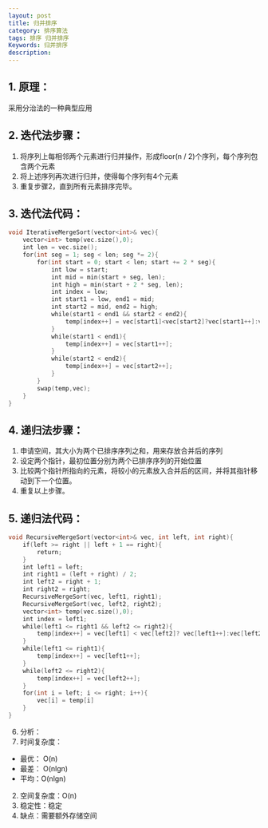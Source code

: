 ```yaml
---
layout: post
title: 归并排序
category: 排序算法
tags: 排序 归并排序
Keywords: 归并排序
description:
---
```

## 1. 原理：
采用分治法的一种典型应用
## 2. 迭代法步骤：
1. 将序列上每相邻两个元素进行归并操作，形成floor(n / 2)个序列，每个序列包含两个元素
2. 将上述序列再次进行归并，使得每个序列有4个元素
3. 重复步骤2，直到所有元素排序完毕。
## 3. 迭代法代码：
``` c++
void IterativeMergeSort(vector<int>& vec){
    vector<int> temp(vec.size(),0);
    int len = vec.size();
    for(int seg = 1; seg < len; seg *= 2){
        for(int start = 0; start < len; start += 2 * seg){
            int low = start;
            int mid = min(start + seg, len);
            int high = min(start + 2 * seg, len);
            int index = low;
            int start1 = low, end1 = mid;
            int start2 = mid, end2 = high;
            while(start1 < end1 && start2 < end2){
                temp[index++] = vec[start1]<vec[start2]?vec[start1++]:vec[start2++];
            }
            while(start1 < end1){
                temp[index++] = vec[start1++];
            }
            while(start2 < end2){
                temp[index++] = vec[start2++];
            }
        }
        swap(temp,vec);
    }
}
```
## 4. 递归法步骤：
1. 申请空间，其大小为两个已排序序列之和，用来存放合并后的序列
2. 设定两个指针，最初位置分别为两个已排序序列的开始位置
3. 比较两个指针所指向的元素，将较小的元素放入合并后的区间，并将其指针移动到下一个位置。
4. 重复以上步骤。
## 5. 递归法代码：
``` c++
void RecursiveMergeSort(vector<int>& vec, int left, int right){
    if(left >= right || left + 1 == right){
        return;
    }
    int left1 = left;
    int right1 = (left + right) / 2;
    int left2 = right + 1;
    int right2 = right;
    RecursiveMergeSort(vec, left1, right1);
    RecursiveMergeSort(vec, left2, right2);
    vector<int> temp(vec.size(),0);
    int index = left1;
    while(left1 <= right1 && left2 <= right2){
        temp[index++] = vec[left1] < vec[left2]? vec[left1++]:vec[left2++];
    }
    while(left1 <= right1){
        temp[index++] = vec[left1++];
    }
    while(left2 <= right2){
        temp[index++] = vec[left2++];
    }
    for(int i = left; i <= right; i++){
        vec[i] = temp[i]
    }
}
```
6. 分析：
1. 时间复杂度：
* 最优： O(n)
* 最差： O(nlgn)
* 平均：O(nlgn)
2. 空间复杂度：O(n)
3. 稳定性：稳定
4. 缺点：需要额外存储空间
